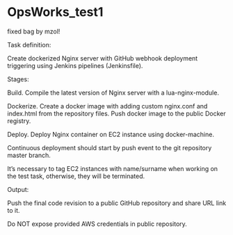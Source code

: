 # OpsWorks_test1

fixed bag by mzol! 

Task definition:

Create dockerized Nginx server with GitHub webhook deployment triggering using Jenkins pipelines (Jenkinsfile). 

Stages:

Build. Compile the latest version of Nginx server with a lua-nginx-module.

Dockerize. Create a docker image with adding custom nginx.conf and index.html from the repository files. Push docker image to the public Docker registry.

Deploy. Deploy Nginx container on EC2 instance using docker-machine.


Continuous deployment should start by push event to the git repository master branch.


It’s necessary to tag EC2 instances with name/surname when working on the test task, otherwise, they will be terminated.


Output: 


Push the final code revision to a public GitHub repository and share URL link to it.

Do NOT expose provided AWS credentials in public repository.  
